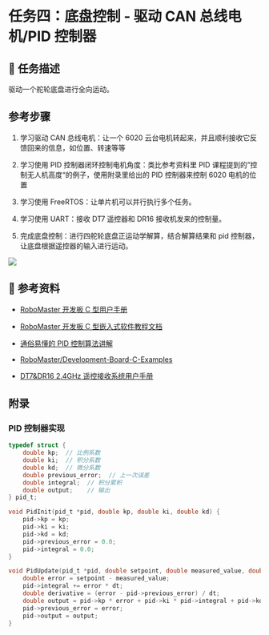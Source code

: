 # 任务四：底盘控制 - 驱动 CAN 总线电机/PID 控制器

## 📃 任务描述

驱动一个舵轮底盘进行全向运动。

## 参考步骤

1. 学习驱动 CAN 总线电机：让一个 6020 云台电机转起来，并且顺利接收它反馈回来的信息，如位置、转速等等

2. 学习使用 PID 控制器闭环控制电机角度：类比参考资料里 PID 课程提到的”控制无人机高度“的例子，使用附录里给出的 PID 控制器来控制 6020 电机的位置

3. 学习使用 FreeRTOS：让单片机可以并行执行多个任务。

4. 学习使用 UART：接收 DT7 遥控器和 DR16 接收机发来的控制量。

5. 完成底盘控制：进行四舵轮底盘正运动学解算，结合解算结果和 pid 控制器，让底盘根据遥控器的输入进行运动。

![](./assets/image.png)

## 🔗 参考资料

- [RoboMaster 开发板 C 型用户手册](https://rm-static.djicdn.com/tem/35228/RoboMaster%20%20%E5%BC%80%E5%8F%91%E6%9D%BF%20C%20%E5%9E%8B%E7%94%A8%E6%88%B7%E6%89%8B%E5%86%8C.pdf)

- [RoboMaster 开发板 C 型嵌入式软件教程文档](https://github.com/RoboMaster/Development-Board-C-Examples/blob/master/RoboMaster%E5%BC%80%E5%8F%91%E6%9D%BFC%E5%9E%8B%E5%B5%8C%E5%85%A5%E5%BC%8F%E8%BD%AF%E4%BB%B6%E6%95%99%E7%A8%8B%E6%96%87%E6%A1%A3.pdf)

- [通俗易懂的 PID 控制算法讲解](https://www.bilibili.com/video/BV1et4y1i7Gm)

- [RoboMaster/Development-Board-C-Examples](https://github.com/RoboMaster/Development-Board-C-Examples)

- [DT7&DR16 2.4GHz 遥控接收系统用户手册](https://rm-static.djicdn.com/tem/4.RoboMaster%20%E6%9C%BA%E5%99%A8%E4%BA%BA%E4%B8%93%E7%94%A8%E9%81%A5%E6%8E%A7%E5%99%A8%EF%BC%88%E6%8E%A5%E6%94%B6%E6%9C%BA%EF%BC%89%E7%94%A8%E6%88%B7%E6%89%8B%E5%86%8C.pdf)

## 附录

### PID 控制器实现

```c
typedef struct {
    double kp;  // 比例系数
    double ki;  // 积分系数
    double kd;  // 微分系数
    double previous_error;  // 上一次误差
    double integral;  // 积分累积
    double output;    // 输出
} pid_t;

void PidInit(pid_t *pid, double kp, double ki, double kd) {
    pid->kp = kp;
    pid->ki = ki;
    pid->kd = kd;
    pid->previous_error = 0.0;
    pid->integral = 0.0;
}

void PidUpdate(pid_t *pid, double setpoint, double measured_value, double dt) {
    double error = setpoint - measured_value;
    pid->integral += error * dt;
    double derivative = (error - pid->previous_error) / dt;
    double output = pid->kp * error + pid->ki * pid->integral + pid->kd * derivative;
    pid->previous_error = error;
    pid->output = output;
}
```
